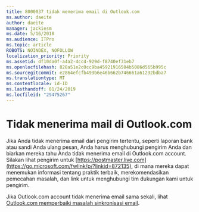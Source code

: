 ```yaml
---
title: 8000037 tidak menerima email di Outlook.com
ms.author: daeite
author: daeite
manager: jackiesm
ms.date: 5/16/2018
ms.audience: ITPro
ms.topic: article
ROBOTS: NOINDEX, NOFOLLOW
localization_priority: Priority
ms.assetid: df10da0f-a4a2-4cc4-929d-f8740ef31eb7
ms.openlocfilehash: 828a51e2c0cc9ba45921916504b5086d565b995c
ms.sourcegitcommit: e2864efcfb493b6e46b662b746661a61232bdba7
ms.translationtype: MT
ms.contentlocale: id-ID
ms.lasthandoff: 01/24/2019
ms.locfileid: "29475267"
---
```

# <a name="not-receiving-mail-in-outlookcom"></a>Tidak menerima mail di Outlook.com

Jika Anda tidak menerima email dari pengirim tertentu, seperti laporan bank atau sandi Anda ulang pesan, Anda harus menghubungi pengirim Anda dan biarkan mereka tahu Anda tidak menerima email di Outlook.com account. Silakan lihat pengirim untuk [https://postmaster.live.com](https://go.microsoft.com/fwlink/p/?linkid=872135), di mana mereka dapat menemukan informasi tentang praktik terbaik, merekomendasikan pemecahan masalah, dan link untuk menghubungi tim dukungan kami untuk pengirim.
  
Jika Outlook.com account tidak menerima email sama sekali, lihat [Outlook.com memperbaiki masalah sinkronisasi email](https://go.microsoft.com/fwlink/p/?linkid=874363).
  

